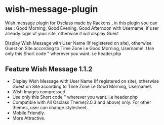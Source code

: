 # wish-message-plugin
Wish message plugin for Osclass made by Rackons , in this plugin you can see : Good Morning, Good Evening, Good Afternoon with Username, if user already login of your site, otherwise it will display Guest

Display Wish Message with User Name (If registered on site), otherwise Guest on Site according to Time Zone i.e Good Morning, Username!. Use only this Short code " wherever you want. i.e header.php

Feature Wish Message 1.1.2
-----------------------------------------
- Display Wish Message with User Name (If registered on site), otherwise Guest on Site according to Time Zone i.e Good Morning, Username!.
- Wish Images compressed.
- Use only this Short code " wherever you want. i.e header.php
- Compatible with All Osclass Theme(2.0.3 and above) only. For other themes, user can change stylesheet.
- Mobile Friendly.
- More Attractive.
